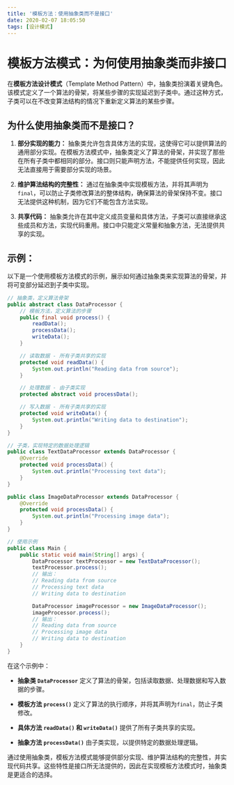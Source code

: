 ```yaml
---
title: '模板方法：使用抽象类而不是接口'
date: 2020-02-07 18:05:50
tags: [设计模式]
---
```



# 模板方法模式：为何使用抽象类而非接口

在**模板方法设计模式**（Template Method Pattern）中，抽象类扮演着关键角色。该模式定义了一个算法的骨架，将某些步骤的实现延迟到子类中。通过这种方式，子类可以在不改变算法结构的情况下重新定义算法的某些步骤。

## 为什么使用抽象类而不是接口？

1. **部分实现的能力：** 抽象类允许包含具体方法的实现，这使得它可以提供算法的通用部分实现。在模板方法模式中，抽象类定义了算法的骨架，并实现了那些在所有子类中都相同的部分。接口则只能声明方法，不能提供任何实现，因此无法直接用于需要部分实现的场景。

2. **维护算法结构的完整性：** 通过在抽象类中实现模板方法，并将其声明为`final`，可以防止子类修改算法的整体结构，确保算法的骨架保持不变。接口无法提供这种机制，因为它们不能包含方法实现。

3. **共享代码：** 抽象类允许在其中定义成员变量和具体方法，子类可以直接继承这些成员和方法，实现代码重用。接口中只能定义常量和抽象方法，无法提供共享的实现。

## 示例：

以下是一个使用模板方法模式的示例，展示如何通过抽象类来实现算法的骨架，并将可变部分延迟到子类中实现。

```java
// 抽象类，定义算法骨架
public abstract class DataProcessor {
    // 模板方法，定义算法的步骤
    public final void process() {
        readData();
        processData();
        writeData();
    }

    // 读取数据 - 所有子类共享的实现
    protected void readData() {
        System.out.println("Reading data from source");
    }

    // 处理数据 - 由子类实现
    protected abstract void processData();

    // 写入数据 - 所有子类共享的实现
    protected void writeData() {
        System.out.println("Writing data to destination");
    }
}

// 子类，实现特定的数据处理逻辑
public class TextDataProcessor extends DataProcessor {
    @Override
    protected void processData() {
        System.out.println("Processing text data");
    }
}

public class ImageDataProcessor extends DataProcessor {
    @Override
    protected void processData() {
        System.out.println("Processing image data");
    }
}

// 使用示例
public class Main {
    public static void main(String[] args) {
        DataProcessor textProcessor = new TextDataProcessor();
        textProcessor.process();
        // 输出：
        // Reading data from source
        // Processing text data
        // Writing data to destination

        DataProcessor imageProcessor = new ImageDataProcessor();
        imageProcessor.process();
        // 输出：
        // Reading data from source
        // Processing image data
        // Writing data to destination
    }
}
```

在这个示例中：

- **抽象类 `DataProcessor`** 定义了算法的骨架，包括读取数据、处理数据和写入数据的步骤。

- **模板方法 `process()`** 定义了算法的执行顺序，并将其声明为`final`，防止子类修改。

- **具体方法 `readData()` 和 `writeData()`** 提供了所有子类共享的实现。

- **抽象方法 `processData()`** 由子类实现，以提供特定的数据处理逻辑。

通过使用抽象类，模板方法模式能够提供部分实现、维护算法结构的完整性，并实现代码共享。这些特性是接口所无法提供的，因此在实现模板方法模式时，抽象类是更适合的选择。 
